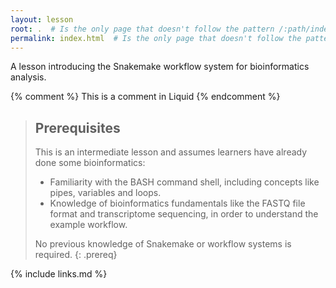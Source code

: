 ```yaml
---
layout: lesson
root: .  # Is the only page that doesn't follow the pattern /:path/index.html
permalink: index.html  # Is the only page that doesn't follow the pattern /:path/index.html
---
```


A lesson introducing the Snakemake workflow system for bioinformatics analysis.

<!-- this is an html comment -->

{% comment %} This is a comment in Liquid {% endcomment %}

> ## Prerequisites
>
> This is an intermediate lesson and assumes learners have already done some bioinformatics:
> * Familiarity with the BASH command shell, including concepts like pipes, variables and loops.
> * Knowledge of bioinformatics fundamentals like the FASTQ file format and transcriptome sequencing, in order to understand the example workflow.
>
> No previous knowledge of Snakemake or workflow systems is required.
{: .prereq}

{% include links.md %}
